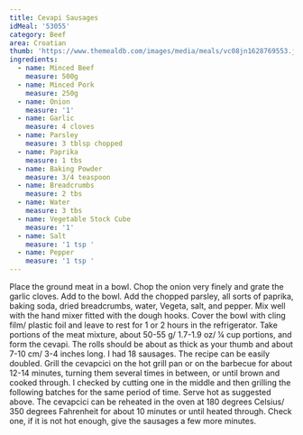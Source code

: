 ```yaml
---
title: Cevapi Sausages
idMeal: '53055'
category: Beef
area: Croatian
thumb: 'https://www.themealdb.com/images/media/meals/vc08jn1628769553.jpg'
ingredients:
  - name: Minced Beef
    measure: 500g
  - name: Minced Pork
    measure: 250g
  - name: Onion
    measure: '1'
  - name: Garlic
    measure: 4 cloves
  - name: Parsley
    measure: 3 tblsp chopped
  - name: Paprika
    measure: 1 tbs
  - name: Baking Powder
    measure: 3/4 teaspoon
  - name: Breadcrumbs
    measure: 2 tbs
  - name: Water
    measure: 3 tbs
  - name: Vegetable Stock Cube
    measure: '1'
  - name: Salt
    measure: '1 tsp '
  - name: Pepper
    measure: '1 tsp '
---
```

Place the ground meat in a bowl. Chop the onion very finely and grate the garlic cloves. Add to the bowl. Add the chopped parsley, all sorts of paprika, baking soda, dried breadcrumbs, water, Vegeta, salt, and pepper.
Mix well with the hand mixer fitted with the dough hooks. Cover the bowl with cling film/ plastic foil and leave to rest for 1 or 2 hours in the refrigerator.
Take portions of the meat mixture, about 50-55 g/ 1.7-1.9 oz/ ¼ cup portions, and form the cevapi. The rolls should be about as thick as your thumb and about 7-10 cm/ 3-4 inches long. I had 18 sausages. The recipe can be easily doubled.
Grill the cevapcici on the hot grill pan or on the barbecue for about 12-14 minutes, turning them several times in between, or until brown and cooked through. I checked by cutting one in the middle and then grilling the following batches for the same period of time.
Serve hot as suggested above. The cevapcici can be reheated in the oven at 180 degrees Celsius/ 350 degrees Fahrenheit for about 10 minutes or until heated through. Check one, if it is not hot enough, give the sausages a few more minutes.
